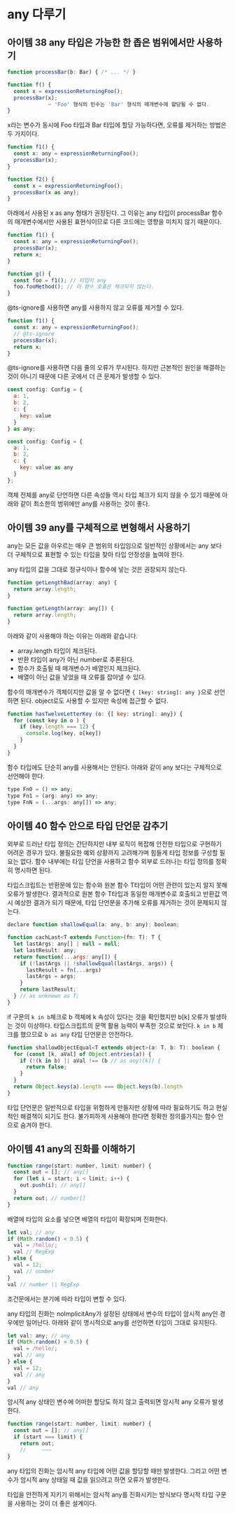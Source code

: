 # any 다루기

## 아이템 38 any 타입은 가능한 한 좁은 범위에서만 사용하기

```jsx
function processBar(b: Bar) { /* ... */ }

function f() {
  const x = expressionReturningFoo();
  processBar(x);
             ~ 'Foo' 형식의 인수는 'Bar' 형식의 매개변수에 할당될 수 없다.
}
```

x라는 변수가 동시에 Foo 타입과 Bar 타입에 할당 가능하다면, 오류를 제거하는 방법은 두 가지이다.

```jsx
function f1() {
  const x: any = expressionReturningFoo();
  processBar(x);
}

function f2() {
  const x = expressionReturningFoo();
  processBar(x as any);
}
```

아래에서 사용된 x as any 형태가 권장된다. 그 이유는 any 타입이 processBar 함수의 매개변수에서만 사용된 표현식이므로 다른 코드에는 영향을 미치지 않기 때문이다. 

```jsx
function f1() {
  const x: any = expressionReturningFoo();
  processBar(x);
  return x;
}

function g() {
  const foo = f1(); // 타입이 any
  foo.fooMethod(); // 이 함수 호출은 체크되지 않는다.
}
```

@ts-ignore를 사용하면 any를 사용하지 않고 오류를 제거할 수 있다.

```jsx
function f1() {
  const x: any = expressionReturningFoo();
  // @ts-ignore
  processBar(x);
  return x;
}
```

@ts-ignore를 사용하면 다음 줄의 오류가 무시된다. 하지만 근본적인 원인을 해결하는 것이 아니기 때문에 다른 곳에서 더 큰 문제가 발생할 수 있다.

```jsx
const config: Config = {
  a: 1,
  b: 2,
  c: {
    key: value
  }
} as any;

const config: Config = {
  a: 1,
  b: 2,
  c: {
    key: value as any
  }
};  
```

객체 전체를 any로 단언하면 다른 속성들 역시 타입 체크가 되지 않을 수 있기 때문에 아래와 같이 최소한의 범위에만 any를 사용하는 것이 좋다.

## 아이템 39 any를 구체적으로 변형해서 사용하기

any는 모든 값을 아우르는 매우 큰 범위의 타입임으로 일반적인 상황에서는 any 보다 더 구체적으로 표현할 수 있는 타입을 찾아 타입 안정성을 높여야 한다.

any 타입의 값을 그대로 정규식이나 함수에 넣는 것은 권장되지 않는다.

```jsx
function getLengthBad(array: any) {
  return array.length;
}

function getLength(array: any[]) {
  return array.length;
}
```

아래와 같이 사용해야 하는 이유는 아래와 같습니다.

- array.length 타입이 체크된다.
- 반환 타입이 any가 아닌 number로 추론된다.
- 함수가 호출될 때 매개변수가 배열인지 체크된다.
- 배열이 아닌 값을 넣었을 때 오류를 잡아낼 수 있다.

함수의 매개변수가 객체이지만 값을 알 수 없다면 `{ [key: string]: any }`으로 선언하면 된다. object로도 사용할 수 있지만 속성에 접근할 수 없다.

```jsx
function hasTwelveLetterKey (o: {[ key: string]: any}) {
  for (const key in o ) {
    if (key.length === 12) {
      console.log(key, o[key])
    }
  }
}
```

함수 타입에도 단순히 any를 사용해서는 안된다. 아래와 같이 any 보다는 구체적으로 선언해야 한다.

```jsx
type Fn0 = () => any;
type Fn1 = (arg: any) => any;
type FnN = (...args: any[]) => any;
```

## 아이템 40 함수 안으로 타입 단언문 감추기

외부로 드러난 타입 정의는 간단하지만 내부 로직이 복잡해 안전한 타입으로 구현하기 어려운 경우가 있다. 불필요한 예외 상황까지 고려해가며 힘들게 타입 정보를 구성할 필요는 없다. 함수 내부에는 타입 단언을 사용하고 함수 외부로 드러나는 타입 정의를 정확히 명시하면 된다.

타입스크립트는 반환문에 있는 함수와 원본 함수 T타입이 어떤 관련이 있는지 알지 못해 오류가 발생한다. 결과적으로 원본 함수 T타입과 동일한 매개변수로 호출되고 반환값 역시 예상한 결과가 되기 때문에, 타입 단언문을 추가해 오류를 제거하는 것이 문제되지 않는다.

```jsx
declare function shallowEqual(a: any, b: any): boolean;

function cachLast<T extends Function>(fn: T): T {
  let lastArgs: any[] | null = null;
  let lastResult: any;
  return function(...args: any[]) {
    if (!lastArgs || !shallowEqual(lastArgs, args)) {
      lastResult = fn(...args)
      lastArgs = args;
    }
    return lastResult;
  } // as unknown as T;
}
```

if 구문의 `k in b`체크로 b 객체에 k 속성이 있다는 것을 확인했지만 b[k] 오류가 발생하는 것이 이상하다. 타입스크립트의 문맥 활용 능력이 부족한 것으로 보인다. `k in b` 체크를 했으므로 `b as any` 타입 단언문은 안전하다. 

```jsx
function shallowObjectEqual<T extends object>(a: T, b: T): boolean {
  for (const [k, aVal] of Object.entries(a)) {
    if (!(k in b) || aVal !== (b // as any)[k]) {
      return false;
    }
  }
  return Object.keys(a).length === Object.keys(b).length
}
```

타입 단언문은 일반적으로 타입을 위험하게 만들지만 상황에 따라 필요하기도 하고 현실적인 해결책이 되기도 한다. 불가피하게 사용해야 한다면 정확한 정의를가지는 함수 안으로 숨겨야 한다.

## 아이템 41 any의 진화를 이해하기

```jsx
function range(start: number, limit: number) {
  const out = []; // any[]
  for (let i = start; i < limit; i++) {
    out.push(i); // any[]
  }
  return out; // number[]
}
```

배열에 타입의 요소를 넣으면 배열의 타입이 확장되며 진화한다.

```jsx
let val; // any
if (Math.random() < 0.5) {
  val = /hello/;
  val // RegExp
} else {
  val = 12;
  val // number
}
val // number || RegExp
```

조건문에서는 분기에 따라 타입이 변할 수 있다.

any 타입의 진화는 noImplicitAny가 설정된 상태에서 변수의 타입이 암시적 any인 경우에만 일어난다. 아래와 같이 명시적으로 any를 선언하면 타입이 그대로 유지된다.

```jsx
let val: any; // any
if (Math.random() < 0.5) {
  val = /hello/;
  val // any
} else {
  val = 12;
  val // any
}
val // any
```

암시적 any 상태인 변수에 어떠한 할당도 하지 않고 출력되면 암시적 any 오류가 발생한다.

```jsx
function range(start: number, limit: number) {
  const out = []; // any[]
  if (start === limit) {
    return out;
    //     ~~~
}
```

any 타입의 진화는 암시적 any 타입에 어떤 값을 할당할 때만 발생한다. 그리고 어떤 변수가 암시적 any 상태일 때 값을 읽으려고 하면 오류가 발생한다.

타입을 안전하게 지키기 위해서는 암시적 any를 진화시키는 방식보다 명시적 타입 구문을 사용하는 것이 더 좋은 설계이다.
